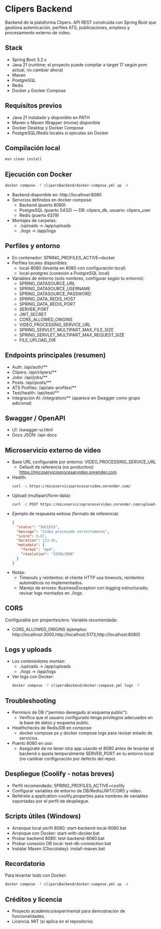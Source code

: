 # Clipers Backend

Backend de la plataforma Clipers. API REST construida con Spring Boot que gestiona autenticación, perfiles ATS, publicaciones, empleos y procesamiento externo de video.

## Stack

- Spring Boot 3.2.x
- Java 21 (runtime; el proyecto puede compilar a target 17 según pom actual, no cambiar ahora)
- Maven
- PostgreSQL
- Redis
- Docker y Docker Compose

## Requisitos previos

- Java 21 instalado y disponible en PATH
- Maven o Maven Wrapper (mvnw) disponible
- Docker Desktop y Docker Compose
- PostgreSQL/Redis locales si ejecutas sin Docker

## Compilación local

```bash
mvn clean install
```

## Ejecución con Docker

```bash
docker compose -f clipersBackend/docker-compose.yml up -d
```

- Backend disponible en: http://localhost:8080
- Servicios definidos en docker compose:
  - Backend (puerto 8080)
  - PostgreSQL (puerto 5432) — DB: clipers_db, usuario: clipers_user
  - Redis (puerto 6379)
- Montajes de carpetas:
  - ./uploads → /app/uploads
  - ./logs → /app/logs

## Perfiles y entorno

- En contenedor: SPRING_PROFILES_ACTIVE=docker
- Perfiles locales disponibles:
  - local-8080 (levanta en 8080 con configuración local)
  - local-postgres (conexión a PostgreSQL local)
- Variables de entorno (solo nombres, configurar según tu entorno):
  - SPRING_DATASOURCE_URL
  - SPRING_DATASOURCE_USERNAME
  - SPRING_DATASOURCE_PASSWORD
  - SPRING_DATA_REDIS_HOST
  - SPRING_DATA_REDIS_PORT
  - SERVER_PORT
  - JWT_SECRET
  - CORS_ALLOWED_ORIGINS
  - VIDEO_PROCESSING_SERVICE_URL
  - SPRING_SERVLET_MULTIPART_MAX_FILE_SIZE
  - SPRING_SERVLET_MULTIPART_MAX_REQUEST_SIZE
  - FILE_UPLOAD_DIR

## Endpoints principales (resumen)

- Auth: /api/auth/**
- Clipers: /api/clipers/**
- Jobs: /api/jobs/**
- Posts: /api/posts/**
- ATS Profiles: /api/ats-profiles/**
- Test/health: /api/test/**
- Integración AI: /integration/** (aparece en Swagger como grupo adicional)

## Swagger / OpenAPI

- UI: /swagger-ui.html
- Docs JSON: /api-docs

## Microservicio externo de video

- Base URL configurable por entorno: VIDEO_PROCESSING_SERVICE_URL
  - Default de referencia (no productivo): https://micoservicioprocesarvideo.onrender.com
- Health:
  ```bash
  curl -i https://micoservicioprocesarvideo.onrender.com/
  ```
- Upload (multipart/form-data):
  ```bash
  curl -X POST https://micoservicioprocesarvideo.onrender.com/upload-video -F "file=@ruta/al/video.mp4"
  ```
- Ejemplo de respuesta exitosa (formato de referencia):
  ```json
  {
    "status": "SUCCESS",
    "message": "Video procesado correctamente",
    "score": 0.87,
    "duration": 123.45,
    "metadata": {
      "format": "mp4",
      "resolution": "1920x1080"
    }
  }
  ```
- Notas:
  - Timeouts y reintentos: el cliente HTTP usa timeouts, reintentos automáticos no implementados.
  - Manejo de errores: BusinessException con logging estructurado; revisar logs montados en ./logs.

## CORS

Configurable por properties/env. Variable recomendada:
- CORS_ALLOWED_ORIGINS (ejemplos: http://localhost:3000,http://localhost:5173,http://localhost:8080)

## Logs y uploads

- Los contenedores montan:
  - ./uploads → /app/uploads
  - ./logs → /app/logs
- Ver logs con Docker:
  ```bash
  docker compose -f clipersBackend/docker-compose.yml logs -f
  ```

## Troubleshooting

- Permisos de DB (“permiso denegado al esquema public”):
  - Verifica que el usuario configurado tenga privilegios adecuados en la base de datos y esquema public.
- Healthchecks de Redis/DB en compose:
  - docker compose ps y docker compose logs para revisar estado de servicios.
- Puerto 8080 en uso:
  - Asegúrate de no tener otra app usando el 8080 antes de levantar el backend o ajusta temporalmente SERVER_PORT en tu entorno local (no cambiar configuración por defecto del repo).

## Despliegue (Coolify - notas breves)

- Perfil recomendado: SPRING_PROFILES_ACTIVE=coolify
- Configurar variables de entorno de DB/Redis/JWT/CORS y video.
- Refiérete a application-coolify.properties para nombres de variables soportadas por el perfil de despliegue.

## Scripts útiles (Windows)

- Arranque local perfil 8080: start-backend-local-8080.bat
- Arranque con Docker: start-with-docker.bat
- Probar backend 8080: test-backend-8080.bat
- Probar conexión DB local: test-db-connection.bat
- Instalar Maven (Chocolatey): install-maven.bat

## Recordatorio

Para levantar todo con Docker:
```bash
docker compose -f clipersBackend/docker-compose.yml up -d
```

## Créditos y licencia

- Proyecto académico/experimental para demostración de funcionalidades.
- Licencia: MIT (si aplica en el repositorio).
